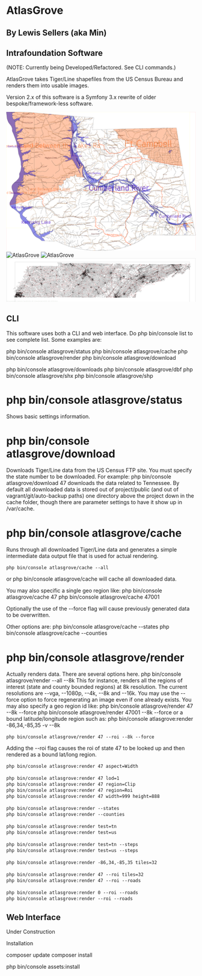 # AtlasGrove
## By Lewis Sellers (aka Min)
## Intrafoundation Software

(NOTE: Currently being Developed/Refactored. See CLI commands.)

AtlasGrove takes Tiger/Line shapefiles from the US Census Bureau and renders them into usable images.

Version 2.x of this software is a Symfony 3.x rewrite of older bespoke/framework-less software.

![AtlasGrove](https://github.com/lasellers/AtlasGrove/blob/master/screenshot1.png)
![AtlasGrove](https://github.com/lasellers/AtlasGrove/blob/master/screenshot2.png)
![AtlasGrove](https://github.com/lasellers/AtlasGrove/blob/master/screenshot3.png)
![AtlasGrove](https://github.com/lasellers/AtlasGrove/blob/master/screenshot4.png)

## CLI

This software uses both a CLI and web interface. Do php bin/console list to see complete list. Some examples are:

php bin/console atlasgrove/status
php bin/console atlasgrove/cache
php bin/console atlasgrove/render
php bin/console atlasgrove/download

php bin/console atlasgrove/downloads
php bin/console atlasgrove/dbf
php bin/console atlasgrove/shx
php bin/console atlasgrove/shp

# php bin/console atlasgrove/status
Shows basic settings information.

# php bin/console atlasgrove/download
Downloads Tiger/Line data from the US Census FTP site. You must specify the state number to be downloaded. For example:
    php bin/console atlasgrove/download 47
downloads the data related to Tennessee.
By default all downloaded data is stored out of project/public (and out of vagrant/git/auto-backup paths) one directory above the project down in the cache folder, though there are parameter settings to have it show up in /var/cache. 

# php bin/console atlasgrove/cache
Runs through all downloaded Tiger/Line data and generates a simple intermediate data output file that is used for actual rendering.

    php bin/console atlasgrove/cache --all
or 
    php bin/console atlasgrove/cache
will cache all downloaded data.

You may also specific a single geo region like:
    php bin/console atlasgrove/cache 47
    php bin/console atlasgrove/cache 47001

Optionally the use of the --force flag will cause previously generated data to be overwritten.

Other options are:
    php bin/console atlasgrove/cache --states
    php bin/console atlasgrove/cache --counties

# php bin/console atlasgrove/render
Actually renders data. There are several options here.
    php bin/console atlasgrove/render --all --8k
This for instance, renders all the regions of interest (state and county bounded regions) at 8k resolution. The current resolutions are --vga, --1080p, --4k, --8k and --16k.
You may use the --force option to force regenerating an image even if one already exists. You may also specify a geo region id like:
    php bin/console atlasgrove/render 47 --8k --force
    php bin/console atlasgrove/render 47001 --8k --force
or a bound latitude/longitude region such as:
    php bin/console atlasgrove:render -86,34,-85,35 -v --8k 

    php bin/console atlasgrove/render 47 --roi --8k --force
Adding the --roi flag causes the roi of state 47 to be looked up and then rendered as a bound lat/long region.

    php bin/console atlasgrove:render 47 aspect=Width

    php bin/console atlasgrove:render 47 lod=1
    php bin/console atlasgrove:render 47 region=Clip
    php bin/console atlasgrove:render 47 region=Roi
    php bin/console atlasgrove:render 47 width=999 height=888

    php bin/console atlasgrove:render --states
    php bin/console atlasgrove:render --counties

    php bin/console atlasgrove:render test=tn
    php bin/console atlasgrove:render test=us

    php bin/console atlasgrove:render test=tn --steps
    php bin/console atlasgrove:render test=us --steps

    php bin/console atlasgrove:render -86,34,-85,35 tiles=32

    php bin/console atlasgrove:render 47 --roi tiles=32
    php bin/console atlasgrove:render 47 --roi --roads

    php bin/console atlasgrove:render 0 --roi --roads
    php bin/console atlasgrove:render --roi --roads


## Web Interface

Under Construction


Installation

composer update
composer install

php bin/console assets:install


